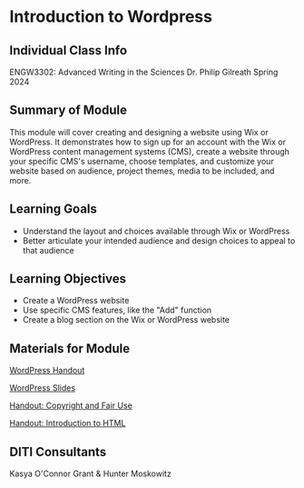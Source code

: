 <h1>Introduction to Wordpress</h1>

<h2>Individual Class Info</h2>

ENGW3302: Advanced Writing in the Sciences
Dr. Philip Gilreath
Spring 2024

<h2>Summary of Module</h2>

This module will cover creating and designing a website using Wix or WordPress. It demonstrates how to sign up for an account with the Wix or WordPress content management systems (CMS), create a website through your specific CMS's username, choose templates, and customize your website based on audience, project themes, media to be included, and more.

<h2>Learning Goals</h2>

* Understand the layout and choices available through Wix or WordPress
* Better articulate your intended audience and design choices to appeal to that audience

<h2>Learning Objectives</h2>

* Create a WordPress website
* Use specific CMS features, like the "Add" function
* Create a blog section on the Wix or WordPress website

<h2>Materials for Module</h2>

[WordPress Handout](https://github.com/NULabNortheastern/digitalassignmentshowcase/blob/master/handouts/website-building/Handout-WordPress.pdf)

[WordPress Slides]()

[Handout: Copyright and Fair Use](https://github.com/NULabNortheastern/digitalassignmentshowcase/blob/master/handouts/Copyright-Fair-Use.pdf)

[Handout: Introduction to HTML](https://github.com/NULabNortheastern/digitalassignmentshowcase/blob/main/handouts/HTML-Introduction.pdf)

<h2>DITI Consultants</h2>

Kasya O'Connor Grant & Hunter Moskowitz
